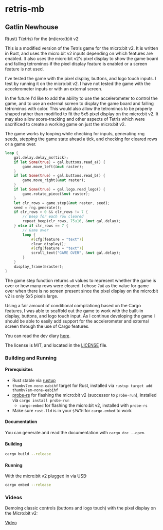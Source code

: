 # retris-mb

## Gatlin Newhouse

R(ust) T(etris) for the (m)icro:(b)it v2

This is a modified version of the Tetris game for the micro:bit v2. It is written in Rust, and uses the micro:bit v2 inputs depending on which features are enabled. It also uses the micro:bit v2's pixel display to show the game board and falling tetrominos if the pixel display feature is enabled or a screen feature is not used.

I've tested the game with the pixel display, buttons, and logo touch inputs. I test by running it on the micro:bit v2. I have not tested the game with the accelerometer inputs or with an external screen.

In the future I'd like to add the ability to use the accelerometer to control the game, and to use an external screen to display the game board and falling tetrominos with color. This would also allow the tetrominos to be properly shaped rather than modified to fit the 5x5 pixel display on the micro:bit v2. It may also allow score-tracking and other aspects of Tetris which were sacrificed to create a working game on just the micro:bit v2.

The game works by looping while checking for inputs, generating rng seeds, stepping the game state ahead a tick, and checking for cleared rows or a game over.

```rust
loop {
    gal.delay.delay_ms(tick);
    if let Some(true) = gal.buttons.read_a() {
        game.move_left(&mut raster);
    }
    if let Some(true) = gal.buttons.read_b() {
        game.move_right(&mut raster);
    }
    if let Some(true) = gal.logo.read_logo() {
        game.rotate_piece(&mut raster);
    }
    let clr_rows = game.step(&mut raster, seed);
    seed = rng.generate();
    if clr_rows > 0 && clr_rows != 7 {
        // Beep for each row cleared
        repeat_beep(clr_rows, 75u16, &mut gal.delay);
    } else if clr_rows == 7 {
        // Game over
        loop {
            #[cfg(feature = "text")]
            clear_display();
            #[cfg(feature = "text")]
            scroll_text("GAME OVER", &mut gal.delay);
        }
    }
    display_frame(&raster);
}
```

The game step function returns `u8` values to represent whether the game is over or how many rows were cleared. I chose `7u8` as the value for game over when there is no screen present since the pixel display on the micro:bit v2 is only 5x5 pixels large.

Using a fair amount of conditional compilationg based on the Cargo features, I was able to scaffold out the game to work with the built-in display, buttons, and logo touch input. As I continue developing the game I should be able to easily add support for the accelerometer and external screen through the use of Cargo features.

You can read the dev diary [here](dev_diary.md).

The license is MIT, and located in the [LICENSE](LICENSE) file.

### Building and Running

#### Prerequisites

- Rust stable via [rustup](https://rustup.rs/)
- `thumbv7em-none-eabihf` target for Rust, installed via `rustup target add thumbv7em-none-eabihf`
- [probe-rs](https://probe.rs/) for flashing the micro:bit v2 (successor to `probe-run`), installed via `cargo install probe-run`
  - `cargo-embed` for flashing the micro:bit v2, installed with `probe-rs`
- Make sure `rust-lld` is in your `$PATH` for `cargo-embed` to work

#### Documentation

You can generate and read the documentation with `cargo doc --open`.

#### Building

```sh
cargo build --release
```

#### Running

With the micro:bit v2 plugged in via USB:

```sh
cargo embed --release
```

### Videos

Demoing classic controls (buttons and logo touch) with the pixel display on the Micro:bit v2:

[Video](videos/PRESENTATION.mp4)